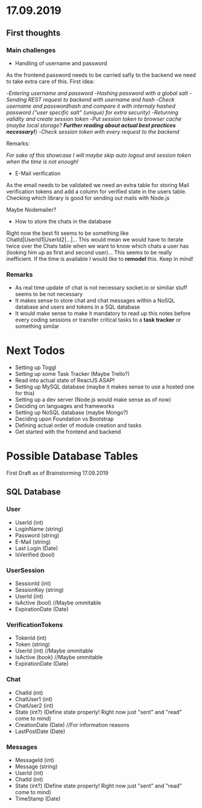 # 17.09.2019

## First thoughts

### Main challenges

- Handling of username and password

As the frontend password needs to be carried safly to the backend we need to take extra care of this.
First idea:

-_Entering username and password_ -_Hashing password with a global salt_ -_Sending REST request to backend with username and hash_ -_Check username and passwordhash and compare it with internaly hashed password ("user specific salt" (unique) for extra security)_ -_Returning validity and create session token_ -_Put session token to browser cache (maybe local storage? **Further reading about actual best practices necessary!**)_ -_Check session token with every request to the backend_

Remarks:

_For sake of this showcase I will maybe skip auto logout and session token when the time is not enough!_

- E-Mail verification

As the email needs to be validated we need an extra table for storing Mail verification tokens and add a column for verified state in the users table.
Checking which library is good for sending out mails with Node.js

Maybe Nodemailer?

- How to store the chats in the database

Right now the best fit seems to be something like ChatId|UserId1|UserId2|...|...
This would mean we would have to iterate twice over the Chats table when we want to know which chats a user has (looking him up as first and second user)...
This seems to be really inefficient. If the time is available I would like to **remodel** this.
Keep in mind!

### Remarks

- As real time update of chat is not necessary socket.io or similiar stuff seems to be not necessary
- It makes sense to store chat and chat messages within a NoSQL database and users and tokens in a SQL database
- It would make sense to make it mandatory to read up this notes before every coding sessions or transfer critical tasks to a **task tracker** or something similar

# Next Todos

- Setting up Toggl
- Setting up some Task Tracker (Maybe Trello?)
- Read into actual state of ReactJS ASAP!
- Setting up MySQL database (maybe it makes sense to use a hosted one for this)
- Setting up a dev server (Node.js would make sense as of now)
- Deciding on languages and frameworks
- Setting up NoSQL database (maybe Mongo?)
- Deciding upon Foundation vs Bootstrap
- Defining actual order of module creation and tasks
- Get started with the frontend and backend

# Possible Database Tables

First Draft as of Brainstorming 17.09.2019

## SQL Database

### User

- UserId (int)
- LoginName (string)
- Password (string)
- E-Mail (string)
- Last Login (Date)
- IsVerified (bool)

### UserSession

- SessionId (int)
- SessionKey (string)
- UserId (int)
- IsActive (bool) //Maybe ommitable
- ExpirationDate (Date)

### VerificationTokens

- TokenId (int)
- Token (string)
- UserId (int) //Maybe ommitable
- IsActive (book) //Maybe ommitable
- ExpirationDate (Date)

### Chat

- ChatId (int)
- ChatUser1 (int)
- ChatUser2 (int)
- State (int?) (Define state properly! Right now just "sent" and "read" come to mind)
- CreationDate (Date) //For information reasons
- LastPostDate (Date)

### Messages

- MessageId (int)
- Message (string)
- UserId (int)
- ChatId (int)
- State (int?) (Define state properly! Right now just "sent" and "read" come to mind)
- TimeStamp (Date)
